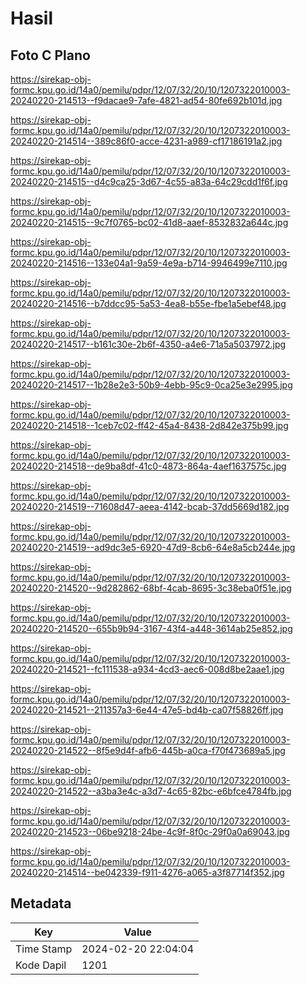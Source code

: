 # Hasil

## Foto C Plano

https://sirekap-obj-formc.kpu.go.id/14a0/pemilu/pdpr/12/07/32/20/10/1207322010003-20240220-214513--f9dacae9-7afe-4821-ad54-80fe692b101d.jpg

https://sirekap-obj-formc.kpu.go.id/14a0/pemilu/pdpr/12/07/32/20/10/1207322010003-20240220-214514--389c86f0-acce-4231-a989-cf17186191a2.jpg

https://sirekap-obj-formc.kpu.go.id/14a0/pemilu/pdpr/12/07/32/20/10/1207322010003-20240220-214515--d4c9ca25-3d67-4c55-a83a-64c29cdd1f6f.jpg

https://sirekap-obj-formc.kpu.go.id/14a0/pemilu/pdpr/12/07/32/20/10/1207322010003-20240220-214515--9c7f0765-bc02-41d8-aaef-8532832a644c.jpg

https://sirekap-obj-formc.kpu.go.id/14a0/pemilu/pdpr/12/07/32/20/10/1207322010003-20240220-214516--133e04a1-9a59-4e9a-b714-9946499e7110.jpg

https://sirekap-obj-formc.kpu.go.id/14a0/pemilu/pdpr/12/07/32/20/10/1207322010003-20240220-214516--b7ddcc95-5a53-4ea8-b55e-fbe1a5ebef48.jpg

https://sirekap-obj-formc.kpu.go.id/14a0/pemilu/pdpr/12/07/32/20/10/1207322010003-20240220-214517--b161c30e-2b6f-4350-a4e6-71a5a5037972.jpg

https://sirekap-obj-formc.kpu.go.id/14a0/pemilu/pdpr/12/07/32/20/10/1207322010003-20240220-214517--1b28e2e3-50b9-4ebb-95c9-0ca25e3e2995.jpg

https://sirekap-obj-formc.kpu.go.id/14a0/pemilu/pdpr/12/07/32/20/10/1207322010003-20240220-214518--1ceb7c02-ff42-45a4-8438-2d842e375b99.jpg

https://sirekap-obj-formc.kpu.go.id/14a0/pemilu/pdpr/12/07/32/20/10/1207322010003-20240220-214518--de9ba8df-41c0-4873-864a-4aef1637575c.jpg

https://sirekap-obj-formc.kpu.go.id/14a0/pemilu/pdpr/12/07/32/20/10/1207322010003-20240220-214519--71608d47-aeea-4142-bcab-37dd5669d182.jpg

https://sirekap-obj-formc.kpu.go.id/14a0/pemilu/pdpr/12/07/32/20/10/1207322010003-20240220-214519--ad9dc3e5-6920-47d9-8cb6-64e8a5cb244e.jpg

https://sirekap-obj-formc.kpu.go.id/14a0/pemilu/pdpr/12/07/32/20/10/1207322010003-20240220-214520--9d282862-68bf-4cab-8695-3c38eba0f51e.jpg

https://sirekap-obj-formc.kpu.go.id/14a0/pemilu/pdpr/12/07/32/20/10/1207322010003-20240220-214520--655b9b94-3167-43f4-a448-3614ab25e852.jpg

https://sirekap-obj-formc.kpu.go.id/14a0/pemilu/pdpr/12/07/32/20/10/1207322010003-20240220-214521--fc111538-a934-4cd3-aec6-008d8be2aae1.jpg

https://sirekap-obj-formc.kpu.go.id/14a0/pemilu/pdpr/12/07/32/20/10/1207322010003-20240220-214521--211357a3-6e44-47e5-bd4b-ca07f58826ff.jpg

https://sirekap-obj-formc.kpu.go.id/14a0/pemilu/pdpr/12/07/32/20/10/1207322010003-20240220-214522--8f5e9d4f-afb6-445b-a0ca-f70f473689a5.jpg

https://sirekap-obj-formc.kpu.go.id/14a0/pemilu/pdpr/12/07/32/20/10/1207322010003-20240220-214522--a3ba3e4c-a3d7-4c65-82bc-e6bfce4784fb.jpg

https://sirekap-obj-formc.kpu.go.id/14a0/pemilu/pdpr/12/07/32/20/10/1207322010003-20240220-214523--06be9218-24be-4c9f-8f0c-29f0a0a69043.jpg

https://sirekap-obj-formc.kpu.go.id/14a0/pemilu/pdpr/12/07/32/20/10/1207322010003-20240220-214514--be042339-f911-4276-a065-a3f87714f352.jpg


## Metadata

| Key        | Value               |
| ---------- | ------------------- |
| Time Stamp | 2024-02-20 22:04:04 |
| Kode Dapil | 1201                |



